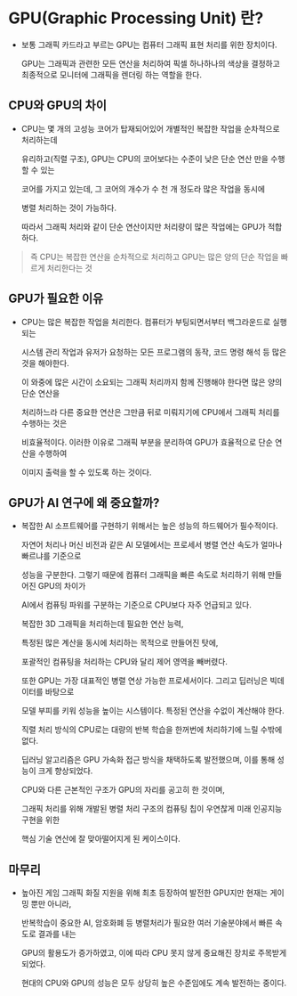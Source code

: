# GPU(Graphic Processing Unit) 란?

- 보통 그래픽 카드라고 부르는 GPU는 컴퓨터 그래픽 표현 처리를 위한 장치이다.

  GPU는 그래픽과 관련한 모든 연산을 처리하여 픽셀 하나하나의 색상을 결정하고 최종적으로 모니터에 그래픽을 렌더링 하는 역할을 한다.

  

## CPU와 GPU의 차이

- CPU는 몇 개의 고성능 코어가 탑재되어있어 개별적인 복잡한 작업을 순차적으로 처리하는데 

  유리하고(직렬 구조), GPU는 CPU의 코어보다는 수준이 낮은 단순 연산 만을 수행할 수 있는 

  코어를 가지고 있는데, 그 코어의 개수가 수 천 개 정도라 많은 작업을 동시에 

  병렬 처리하는 것이 가능하다.

  따라서 그래픽 처리와 같이 단순 연산이지만 처리량이 많은 작업에는 GPU가 적합하다.

> 즉 CPU는 복잡한 연산을 순차적으로 처리하고 GPU는 많은 양의 단순 작업을 빠르게 처리한다는 것



## GPU가 필요한 이유

- CPU는 많은 복잡한 작업을 처리한다. 컴퓨터가 부팅되면서부터 백그라운드로 실행되는 

  시스템 관리 작업과 유저가 요청하는 모든 프로그램의 동작, 코드 명령 해석 등 많은 것을 해야한다.

  이 와중에 많은 시간이 소요되는 그래픽 처리까지 함께 진행해야 한다면 많은 양의 단순 연산을

  처리하느라 다른 중요한 연산은 그만큼 뒤로 미뤄지기에 CPU에서 그래픽 처리를 수행하는 것은

  비효율적이다. 이러한 이유로 그래픽 부분을 분리하여 GPU가 효율적으로 단순 연산을 수행하여 

  이미지 출력을 할 수 있도록 하는 것이다.



## GPU가 AI 연구에 왜 중요할까?

- 복잡한 AI 소프트웨어를 구현하기 위해서는 높은 성능의 하드웨어가 필수적이다. 

  자연어 처리나 머신 비전과 같은 AI 모델에서는 프로세서 병렬 연산 속도가 얼마나 빠르냐를 기준으로 

  성능을 구분한다. 그렇기 때문에 컴퓨터 그래픽을 빠른 속도로 처리하기 위해 만들어진 GPU의 차이가 

  AI에서 컴퓨팅 파워를 구분하는 기준으로 CPU보다 자주 언급되고 있다. 

  복잡한 3D 그래픽을 처리하는데 필요한 연산 능력, 

  특정된 많은 계산을 동시에 처리하는 목적으로 만들어진 탓에, 

  포괄적인 컴퓨팅을 처리하는 CPU와 달리 제어 영역을 빼버렸다.

  또한 GPU는 가장 대표적인 병렬 연상 가능한 프로세서이다. 그리고 딥러닝은 빅데이터를 바탕으로 

  모델 부피를 키워 성능을 높이는 시스템이다. 특정된 연산을 수없이 계산해야 한다. 

  직렬 처리 방식의 CPU로는 대량의 반복 학습을 한꺼번에 처리하기에 느릴 수밖에 없다. 

  딥러닝 알고리즘은 GPU 가속화 접근 방식을 채택하도록 발전했으며, 이를 통해 성능이 크게 향상되었다. 

  CPU와 다른 근본적인 구조가 GPU의 자리를 공고히 한 것이며, 

  그래픽 처리를 위해 개발된 병렬 처리 구조의 컴퓨팅 칩이 우연찮게 미래 인공지능 구현을 위한 

  핵심 기술 연산에 잘 맞아떨어지게 된 케이스이다.



## 마무리

- 높아진 게임 그래픽 화질 지원을 위해 최초 등장하여 발전한 GPU지만 현재는 게이밍 뿐만 아니라,

  반복학습이 중요한 AI, 암호화폐 등 병렬처리가 필요한 여러 기술분야에서 빠른 속도로 결과를 내는

  GPU의 활용도가 증가하였고, 이에 따라 CPU 못지 않게 중요해진 장치로 주목받게 되었다.

  현대의 CPU와 GPU의 성능은 모두 상당히 높은 수준임에도 계속 발전하는 중이다.